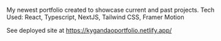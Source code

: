 My newest portfolio created to showcase current and past projects.
Tech Used: React, Typescript, NextJS, Tailwind CSS, Framer Motion

See deployed site at https://kygandaoportfolio.netlify.app/
